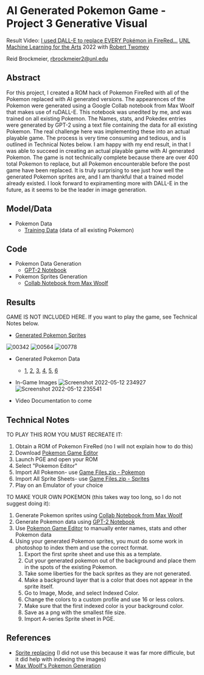 # AI Generated Pokemon Game - Project 3 Generative Visual 
Result Video: [I used DALL-E to replace EVERY Pokémon in FireRed...](https://www.youtube.com/watch?v=_ookedqwrW8)
[UNL Machine Learning for the Arts](https://github.com/unl-ml-art) 2022 with [Robert Twomey](https://roberttwomey.com/)

Reid Brockmeier, rbrockmeier2@unl.edu

## Abstract

For this project, I created a ROM hack of Pokemon FireRed with all of the Pokemon replaced with AI generated versions. The appearences of the Pokemon were generated using a Google Collab notebook from Max Woolf that makes use of ruDALL-E. This notebook was unedited by me, and was trained on all existing Pokemon. The Names, stats, and Pokedex entries were generated by GPT-2 using a text file containing the data for all existing Pokemon. The real challenge here was implementing these into an actual playable game. The process is very time consuming and tedious, and is outlined in Technical Notes below. I am happy with my end result, in that I was able to succeed in creating an actual playable game with AI generated Pokemon. The game is not technically complete because there are over 400 total Pokemon to replace, but all Pokemon encounterable before the post game have been replaced. It is truly surprising to see just how well the generated Pokemon sprites are, and I am thankful that a trained model already existed. I look forward to expiramenting more with DALL-E in the future, as it seems to be the leader in image generation.

## Model/Data

- Pokemon Data
  - [Training Data](https://github.com/unl-ml-art/generative-visual-ReidDotO/blob/master/Pokemon%20Data/pokemon%20(1).txt) (data of all existing Pokemon)

## Code

- Pokemon Data Generation
  - [GPT-2 Notebook](https://github.com/unl-ml-art/generative-visual-ReidDotO/blob/master/Pokemon%20Data/gpt2-generate-finetune.ipynb)
- Pokemon Sprites Generation
  - [Collab Notebook from Max Woolf](https://colab.research.google.com/drive/1A3t2gQofQGeXo5z1BAr1zqYaqVg3czKd?usp=sharing)

## Results

GAME IS NOT INCLUDED HERE. If you want to play the game, see Technical Notes below.

- [Generated Pokemon Sprites](https://drive.google.com/drive/folders/1j32kMClGtk_8aHEY-FDXFY4Y1dxdqFOg?usp=sharing)

![00342](https://user-images.githubusercontent.com/83422507/168212248-604d1cf5-93f0-459d-a2b7-44252061a7b1.png)
![00564](https://user-images.githubusercontent.com/83422507/168212266-6484e0df-f25f-4bfb-9b75-bfe35ace6101.png)
![00778](https://user-images.githubusercontent.com/83422507/168212496-5da62ffd-aaeb-4c47-9673-e7c9169e9c10.png)

- Generated Pokemon Data
  - [1](https://github.com/unl-ml-art/generative-visual-ReidDotO/blob/master/Pokemon%20Data/generated_pokemon%20(1).txt), [2](https://github.com/unl-ml-art/generative-visual-ReidDotO/blob/master/Pokemon%20Data/generated_pokemon2%20(1).txt), [3](https://github.com/unl-ml-art/generative-visual-ReidDotO/blob/master/Pokemon%20Data/generated_pokemon3%20(1).txt), [4](https://github.com/unl-ml-art/generative-visual-ReidDotO/blob/master/Pokemon%20Data/generated_pokemon4%20(1).txt), [5](https://github.com/unl-ml-art/generative-visual-ReidDotO/blob/master/Pokemon%20Data/generated_pokemon5%20(1).txt), [6](https://github.com/unl-ml-art/generative-visual-ReidDotO/blob/master/Pokemon%20Data/generated_pokemon6%20(1).txt)

- In-Game Images
![Screenshot 2022-05-12 234927](https://user-images.githubusercontent.com/83422507/168213356-875a961e-f030-41df-a4ea-57775ff55a8b.png)
![Screenshot 2022-05-12 235541](https://user-images.githubusercontent.com/83422507/168213835-5f056db3-cda6-4f82-aaf2-1ee305bea87c.png)


- Video Documentation to come

## Technical Notes

TO PLAY THIS ROM YOU MUST RECREATE IT:
1. Obtain a ROM of Pokemon FireRed (no I will not explain how to do this)
2. Download [Pokemon Game Editor](https://github.com/Gamer2020/PokemonGameEditor/releases)
3. Launch PGE and open your ROM
4. Select "Pokemon Editor"
5. Import All Pokemon- use [Game Files.zip - Pokemon](https://github.com/unl-ml-art/generative-visual-ReidDotO/blob/master/Game%20Files.zip)
6. Import All Sprite Sheets- use [Game Files.zip - Sprites](https://github.com/unl-ml-art/generative-visual-ReidDotO/blob/master/Game%20Files.zip)
7. Play on an Emulator of your choice

TO MAKE YOUR OWN POKEMON (this takes way too long, so I do not suggest doing it):
1. Generate Pokemon sprites using [Collab Notebook from Max Woolf](https://colab.research.google.com/drive/1A3t2gQofQGeXo5z1BAr1zqYaqVg3czKd?usp=sharing)
2. Generate Pokemon data using [GPT-2 Notebook](https://github.com/unl-ml-art/generative-visual-ReidDotO/blob/master/Pokemon%20Data/gpt2-generate-finetune.ipynb)
3. Use [Pokemon Game Editor](https://github.com/Gamer2020/PokemonGameEditor/releases) to manually enter names, stats and other Pokemon data
4. Using your generated Pokemon sprites, you must do some work in photoshop to index them and use the correct format.
   1. Export the first sprite sheet and use this as a template.
   2. Cut your generated pokemon out of the background and place them in the spots of the existing Pokemon.
   3. Take some liberties for the back sprites as they are not generated.
   4. Make a background layer that is a color that does not appear in the sprite itself.
   5. Go to Image, Mode, and select Indexed Color.
   6. Change the colors to a custom profile and use 16 or less colors.
   7. Make sure that the first indexed color is your background color.
   8. Save as a png with the smallest file size.
   9. Import A-series Sprite sheet in PGE.



## References

- [Sprite replacing](https://www.pokecommunity.com/showthread.php?t=208837) (I did not use this because it was far more difficule, but it did help with indexing the images)
- [Max Woolf's Pokemon Generation](https://github.com/minimaxir/ai-generated-pokemon-rudalle)
